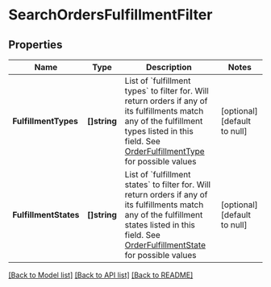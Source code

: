 # SearchOrdersFulfillmentFilter

## Properties
Name | Type | Description | Notes
------------ | ------------- | ------------- | -------------
**FulfillmentTypes** | **[]string** | List of &#x60;fulfillment types&#x60; to filter for. Will return orders if any of its fulfillments match any of the fulfillment types listed in this field. See [OrderFulfillmentType](#type-orderfulfillmenttype) for possible values | [optional] [default to null]
**FulfillmentStates** | **[]string** | List of &#x60;fulfillment states&#x60; to filter for. Will return orders if any of its fulfillments match any of the fulfillment states listed in this field. See [OrderFulfillmentState](#type-orderfulfillmentstate) for possible values | [optional] [default to null]

[[Back to Model list]](../README.md#documentation-for-models) [[Back to API list]](../README.md#documentation-for-api-endpoints) [[Back to README]](../README.md)

